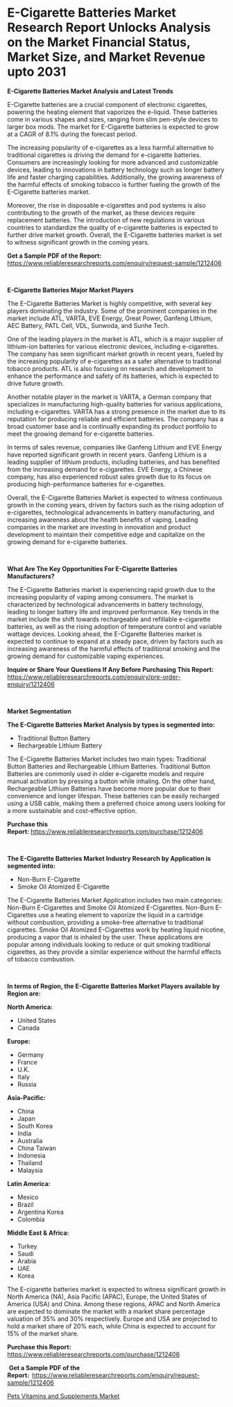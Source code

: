 <p><h1>E-Cigarette Batteries Market Research Report Unlocks Analysis on the Market Financial Status, Market Size, and Market Revenue upto 2031</h1></p><p><strong>E-Cigarette Batteries Market Analysis and Latest Trends</strong></p>
<p><p>E-Cigarette batteries are a crucial component of electronic cigarettes, powering the heating element that vaporizes the e-liquid. These batteries come in various shapes and sizes, ranging from slim pen-style devices to larger box mods. The market for E-Cigarette batteries is expected to grow at a CAGR of 8.1% during the forecast period.</p><p>The increasing popularity of e-cigarettes as a less harmful alternative to traditional cigarettes is driving the demand for e-cigarette batteries. Consumers are increasingly looking for more advanced and customizable devices, leading to innovations in battery technology such as longer battery life and faster charging capabilities. Additionally, the growing awareness of the harmful effects of smoking tobacco is further fueling the growth of the E-Cigarette batteries market.</p><p>Moreover, the rise in disposable e-cigarettes and pod systems is also contributing to the growth of the market, as these devices require replacement batteries. The introduction of new regulations in various countries to standardize the quality of e-cigarette batteries is expected to further drive market growth. Overall, the E-Cigarette batteries market is set to witness significant growth in the coming years.</p></p>
<p><strong>Get a Sample PDF of the Report:&nbsp;</strong> <a href="https://www.reliableresearchreports.com/enquiry/request-sample/1212406">https://www.reliableresearchreports.com/enquiry/request-sample/1212406</a></p>
<p>&nbsp;</p>
<p><strong>E-Cigarette Batteries Major Market Players</strong></p>
<p><p>The E-Cigarette Batteries Market is highly competitive, with several key players dominating the industry. Some of the prominent companies in the market include ATL, VARTA, EVE Energy, Great Power, Ganfeng Lithium, AEC Battery, PATL Cell, VDL, Sunwoda, and Sunhe Tech.</p><p>One of the leading players in the market is ATL, which is a major supplier of lithium-ion batteries for various electronic devices, including e-cigarettes. The company has seen significant market growth in recent years, fueled by the increasing popularity of e-cigarettes as a safer alternative to traditional tobacco products. ATL is also focusing on research and development to enhance the performance and safety of its batteries, which is expected to drive future growth.</p><p>Another notable player in the market is VARTA, a German company that specializes in manufacturing high-quality batteries for various applications, including e-cigarettes. VARTA has a strong presence in the market due to its reputation for producing reliable and efficient batteries. The company has a broad customer base and is continually expanding its product portfolio to meet the growing demand for e-cigarette batteries.</p><p>In terms of sales revenue, companies like Ganfeng Lithium and EVE Energy have reported significant growth in recent years. Ganfeng Lithium is a leading supplier of lithium products, including batteries, and has benefited from the increasing demand for e-cigarettes. EVE Energy, a Chinese company, has also experienced robust sales growth due to its focus on producing high-performance batteries for e-cigarettes.</p><p>Overall, the E-Cigarette Batteries Market is expected to witness continuous growth in the coming years, driven by factors such as the rising adoption of e-cigarettes, technological advancements in battery manufacturing, and increasing awareness about the health benefits of vaping. Leading companies in the market are investing in innovation and product development to maintain their competitive edge and capitalize on the growing demand for e-cigarette batteries.</p></p>
<p>&nbsp;</p>
<p><strong>What Are The Key Opportunities For E-Cigarette Batteries Manufacturers?</strong></p>
<p><p>The E-Cigarette Batteries market is experiencing rapid growth due to the increasing popularity of vaping among consumers. The market is characterized by technological advancements in battery technology, leading to longer battery life and improved performance. Key trends in the market include the shift towards rechargeable and refillable e-cigarette batteries, as well as the rising adoption of temperature control and variable wattage devices. Looking ahead, the E-Cigarette Batteries market is expected to continue to expand at a steady pace, driven by factors such as increasing awareness of the harmful effects of traditional smoking and the growing demand for customizable vaping experiences.</p></p>
<p><strong>Inquire or Share Your Questions If Any Before Purchasing This Report:</strong> <a href="https://www.reliableresearchreports.com/enquiry/pre-order-enquiry/1212406">https://www.reliableresearchreports.com/enquiry/pre-order-enquiry/1212406</a></p>
<p>&nbsp;</p>
<p><strong>Market Segmentation</strong></p>
<p><strong>The E-Cigarette Batteries Market Analysis by types is segmented into:</strong></p>
<p><ul><li>Traditional Button Battery</li><li>Rechargeable Lithium Battery</li></ul></p>
<p><p>The E-Cigarette Batteries Market includes two main types: Traditional Button Batteries and Rechargeable Lithium Batteries. Traditional Button Batteries are commonly used in older e-cigarette models and require manual activation by pressing a button while inhaling. On the other hand, Rechargeable Lithium Batteries have become more popular due to their convenience and longer lifespan. These batteries can be easily recharged using a USB cable, making them a preferred choice among users looking for a more sustainable and cost-effective option.</p></p>
<p><strong>Purchase this Report:&nbsp;</strong><a href="https://www.reliableresearchreports.com/purchase/1212406">https://www.reliableresearchreports.com/purchase/1212406</a></p>
<p>&nbsp;</p>
<p><strong>The E-Cigarette Batteries Market Industry Research by Application is segmented into:</strong></p>
<p><ul><li>Non-Burn E-Cigarette</li><li>Smoke Oil Atomized E-Cigarette</li></ul></p>
<p><p>The E-Cigarette Batteries Market Application includes two main categories: Non-Burn E-Cigarettes and Smoke Oil Atomized E-Cigarettes. Non-Burn E-Cigarettes use a heating element to vaporize the liquid in a cartridge without combustion, providing a smoke-free alternative to traditional cigarettes. Smoke Oil Atomized E-Cigarettes work by heating liquid nicotine, producing a vapor that is inhaled by the user. These applications are popular among individuals looking to reduce or quit smoking traditional cigarettes, as they provide a similar experience without the harmful effects of tobacco combustion.</p></p>
<p>&nbsp;</p>
<p><strong>In terms of Region, the E-Cigarette Batteries Market Players available by Region are:</strong></p>
<p>
    <p> <strong> North America: </strong>
        <ul>
            <li>United States</li>
            <li>Canada</li>
        </ul>
        </p> 
    <p> <strong> Europe: </strong>
        <ul>
            <li>Germany</li>
            <li>France</li>
            <li>U.K.</li>
            <li>Italy</li>
            <li>Russia</li>
        </ul>
        </p> 
    <p> <strong> Asia-Pacific: </strong>
        <ul>
            <li>China</li>
            <li>Japan</li>
            <li>South Korea</li>
            <li>India</li>
            <li>Australia</li>
            <li>China Taiwan</li>
            <li>Indonesia</li>
            <li>Thailand</li>
            <li>Malaysia</li>
        </ul>
        </p> 
    <p> <strong> Latin America: </strong>
        <ul>
            <li>Mexico</li>
            <li>Brazil</li>
            <li>Argentina Korea</li>
            <li>Colombia</li>
        </ul>
        </p> 
    <p> <strong> Middle East & Africa: </strong>
        <ul>
            <li>Turkey</li>
            <li>Saudi</li>
            <li>Arabia</li>
            <li>UAE</li>
            <li>Korea</li>
        </ul>
    </p>
    </p>
<p><p>The E-cigarette batteries market is expected to witness significant growth in North America (NA), Asia Pacific (APAC), Europe, the United States of America (USA) and China. Among these regions, APAC and North America are expected to dominate the market with a market share percentage valuation of 35% and 30% respectively. Europe and USA are projected to hold a market share of 20% each, while China is expected to account for 15% of the market share.</p></p>
<p><strong>Purchase this Report: </strong><a href="https://www.reliableresearchreports.com/purchase/1212406">https://www.reliableresearchreports.com/purchase/1212406</a></p>
<p>&nbsp;<strong>Get a Sample PDF of the Report:&nbsp;&nbsp;</strong><a href="https://www.reliableresearchreports.com/enquiry/request-sample/1212406">https://www.reliableresearchreports.com/enquiry/request-sample/1212406</a></p>
<p><strong></strong></p>
<p><p><a href="https://github.com/redneck06/Market-Research-Report-List-2/blob/main/pets-vitamins-and-supplements-market.md">Pets Vitamins and Supplements Market</a></p></p>